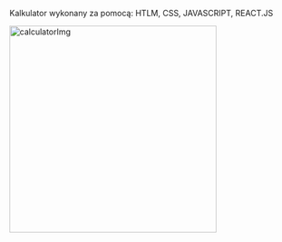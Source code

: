 Kalkulator wykonany za pomocą: HTLM, CSS, JAVASCRIPT, REACT.JS

<img width="365" alt="calculatorImg" src="https://user-images.githubusercontent.com/75683529/144841685-90386576-07ab-45d4-9566-29a874c6578d.png">
